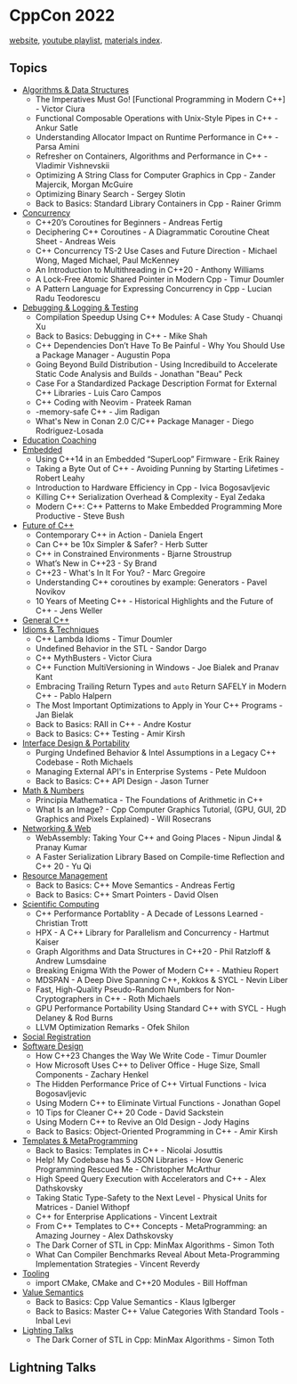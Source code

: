 <!--
ignore these words in spell check for this file
// cSpell:ignore
-->

# CppCon 2022

[website](https://cppcon.org/), [youtube playlist](https://www.youtube.com/playlist?list=PLHTh1InhhwT6c2JNtUiJkaH8YRqzhU7Ag), [materials index](https://github.com/CppCon/CppCon2022).

## Topics

- [Algorithms & Data Structures](Algorithms%20&%20Data%20Structures.md)
  - The Imperatives Must Go! [Functional Programming in Modern C++] - Victor Ciura
  - Functional Composable Operations with Unix-Style Pipes in C++ - Ankur Satle
  - Understanding Allocator Impact on Runtime Performance in C++ - Parsa Amini
  - Refresher on Containers, Algorithms and Performance in C++ - Vladimir Vishnevskii
  - Optimizing A String Class for Computer Graphics in Cpp - Zander Majercik, Morgan McGuire
  - Optimizing Binary Search - Sergey Slotin
  - Back to Basics: Standard Library Containers in Cpp - Rainer Grimm
- [Concurrency](Concurrency.md)
  - C++20’s Coroutines for Beginners - Andreas Fertig
  - Deciphering C++ Coroutines - A Diagrammatic Coroutine Cheat Sheet - Andreas Weis
  - C++ Concurrency TS-2 Use Cases and Future Direction - Michael Wong, Maged Michael, Paul McKenney
  - An Introduction to Multithreading in C++20 - Anthony Williams
  - A Lock-Free Atomic Shared Pointer in Modern Cpp - Timur Doumler
  - A Pattern Language for Expressing Concurrency in Cpp - Lucian Radu Teodorescu
- [Debugging & Logging & Testing](Debugging%20&%20Logging%20&%20Testing.md)
  - Compilation Speedup Using C++ Modules: A Case Study - Chuanqi Xu
  - Back to Basics: Debugging in C++ - Mike Shah
  - C++ Dependencies Don’t Have To Be Painful - Why You Should Use a Package Manager - Augustin Popa
  - Going Beyond Build Distribution - Using Incredibuild to Accelerate Static Code Analysis and Builds - Jonathan "Beau" Peck
  - Case For a Standardized Package Description Format for External C++ Libraries - Luis Caro Campos
  - C++ Coding with Neovim - Prateek Raman
  - -memory-safe C++ - Jim Radigan
  - What's New in Conan 2.0 C/C++ Package Manager - Diego Rodriguez-Losada
- [Education Coaching](Education%20Coaching.md)
- [Embedded](Embedded.md)
  - Using C++14 in an Embedded “SuperLoop” Firmware - Erik Rainey
  - Taking a Byte Out of C++ - Avoiding Punning by Starting Lifetimes - Robert Leahy
  - Introduction to Hardware Efficiency in Cpp - Ivica Bogosavljevic
  - Killing C++ Serialization Overhead & Complexity - Eyal Zedaka
  - Modern C++: C++ Patterns to Make Embedded Programming More Productive - Steve Bush
- [Future of C++](Future%20of%20C++.md)
  - Contemporary C++ in Action - Daniela Engert
  - Can C++ be 10x Simpler & Safer? - Herb Sutter
  - C++ in Constrained Environments - Bjarne Stroustrup
  - What’s New in C++23 - Sy Brand
  - C++23 - What's In It For You? - Marc Gregoire
  - Understanding C++ coroutines by example: Generators - Pavel Novikov
  - 10 Years of Meeting C++ - Historical Highlights and the Future of C++ - Jens Weller
- [General C++](General%20C++.md)
- [Idioms & Techniques](Idioms%20&%20Techniques.md)
  - C++ Lambda Idioms - Timur Doumler
  - Undefined Behavior in the STL - Sandor Dargo
  - C++ MythBusters - Victor Ciura
  - C++ Function MultiVersioning in Windows - Joe Bialek and Pranav Kant
  - Embracing Trailing Return Types and `auto` Return SAFELY in Modern C++ - Pablo Halpern
  - The Most Important Optimizations to Apply in Your C++ Programs - Jan Bielak
  - Back to Basics: RAII in C++ - Andre Kostur
  - Back to Basics: C++ Testing - Amir Kirsh
- [Interface Design & Portability](Interface%20Design%20&%20Portability.md)
  - Purging Undefined Behavior & Intel Assumptions in a Legacy C++ Codebase - Roth Michaels
  - Managing External API's in Enterprise Systems - Pete Muldoon
  - Back to Basics: C++ API Design - Jason Turner
- [Math & Numbers](Math%20&%20Numbers.md)
  - Principia Mathematica - The Foundations of Arithmetic in C++
  - What Is an Image? - Cpp Computer Graphics Tutorial, (GPU, GUI, 2D Graphics and Pixels Explained) - Will Rosecrans
- [Networking & Web](Networking%20&%20Web.md)
  - WebAssembly: Taking Your C++ and Going Places - Nipun Jindal & Pranay Kumar
  - A Faster Serialization Library Based on Compile-time Reflection and C++ 20 - Yu Qi
- [Resource Management](Resource%20Management.md)
  - Back to Basics: C++ Move Semantics - Andreas Fertig
  - Back to Basics: C++ Smart Pointers - David Olsen
- [Scientific Computing](Scientific%20Computing.md)
  - C++ Performance Portablity - A Decade of Lessons Learned - Christian Trott
  - HPX - A C++ Library for Parallelism and Concurrency - Hartmut Kaiser
  - Graph Algorithms and Data Structures in C++20 - Phil Ratzloff & Andrew Lumsdaine
  - Breaking Enigma With the Power of Modern C++ - Mathieu Ropert
  - MDSPAN - A Deep Dive Spanning C++, Kokkos & SYCL - Nevin Liber
  - Fast, High-Quality Pseudo-Random Numbers for Non-Cryptographers in C++ - Roth Michaels
  - GPU Performance Portability Using Standard C++ with SYCL - Hugh Delaney & Rod Burns
  - LLVM Optimization Remarks - Ofek Shilon
- [Social Registration](Social%20Registration.md)
- [Software Design](Software%20Design.md)
  - How C++23 Changes the Way We Write Code - Timur Doumler
  - How Microsoft Uses C++ to Deliver Office - Huge Size, Small Components - Zachary Henkel
  - The Hidden Performance Price of C++ Virtual Functions - Ivica Bogosavljevic
  - Using Modern C++ to Eliminate Virtual Functions - Jonathan Gopel
  - 10 Tips for Cleaner C++ 20 Code - David Sackstein
  - Using Modern C++ to Revive an Old Design - Jody Hagins
  - Back to Basics: Object-Oriented Programming in C++ - Amir Kirsh
- [Templates & MetaProgramming](Templates%20&%20Metaprogramming.md)
  - Back to Basics: Templates in C++ - Nicolai Josuttis
  - Help! My Codebase has 5 JSON Libraries - How Generic Programming Rescued Me - Christopher McArthur
  - High Speed Query Execution with Accelerators and C++ - Alex Dathskovsky
  - Taking Static Type-Safety to the Next Level - Physical Units for Matrices - Daniel Withopf
  - C++ for Enterprise Applications - Vincent Lextrait
  - From C++ Templates to C++ Concepts - MetaProgramming: an Amazing Journey - Alex Dathskovsky
  - The Dark Corner of STL in Cpp: MinMax Algorithms - Simon Toth
  - What Can Compiler Benchmarks Reveal About Meta-Programming Implementation Strategies - Vincent Reverdy
- [Tooling](Tooling.md)
  - import CMake, CMake and C++20 Modules - Bill Hoffman
- [Value Semantics](Value%20Semantics.md)
  - Back to Basics: Cpp Value Semantics - Klaus Iglberger
  - Back to Basics: Master C++ Value Categories With Standard Tools - Inbal Levi
- [Lighting Talks](#lightning-talks)
  - The Dark Corner of STL in Cpp: MinMax Algorithms - Simon Toth

## Lightning Talks
